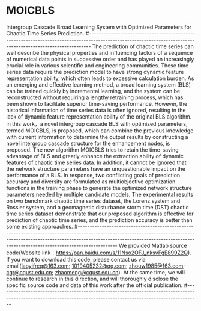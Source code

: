 # MOICBLS
Intergroup Cascade Broad Learning System with Optimized Parameters for Chaotic Time Series Prediction.
#-------------------------------------------------------------------------------------------------------------------------------------------------------------
The prediction of chaotic time series can well describe the physical properties and influencing factors of a sequence of numerical data points in successive order and has played an increasingly crucial role in various scientific and engineering communities. These time series data require the prediction model to have strong dynamic feature representation ability, which often leads to excessive calculation burden. As an emerging and effective learning method, a broad learning system (BLS) can be trained quickly by incremental learning, and the system can be reconstructed without requiring a lengthy retraining process, which has been shown to facilitate superior time-saving performance. However, the historical information of time series data is often ignored, resulting in the lack of dynamic feature representation ability of the original BLS algorithm.
in this work，a novel intergroup cascade BLS with optimized parameters, termed MOICBLS, is proposed, which can combine the previous knowledge with current information to determine the output results by constructing a novel intergroup cascade structure for the enhancement nodes, is proposed. The new algorithm MOICBLS tries to retain the time-saving advantage of BLS and greatly enhance the extraction ability of dynamic features of chaotic time series data. In addition, it cannot be ignored that the network structure parameters have an unquestionable impact on the performance of a BLS. In response, two conflicting goals of prediction accuracy and diversity are formulated as multiobjective optimization functions in the training phase to generate the optimized network structure parameters needed by multiple candidate models. The experimental results on two benchmark chaotic time series dataset, the Lorenz system and Rossler system, and a geomagnetic disturbance storm time (DST) chaotic time series dataset demonstrate that our proposed algorithm is effective for prediction of chaotic time series, and the prediction accuracy is better than some existing approaches.
#----------------------------------------------------------------------------------------------------------------------------------------------------------------------------------------------------------------------------------------------------------
We provided  Matlab source code(Website link：https://pan.baidu.com/s/11Nso2OFJ_nksvFgE899Z2Q).
If you want to download this code, please contact us via email(laoyifrcq@163.com; 1019405232@qq.com; zhouw1985@163.com; cgr@cqust.edu.cn; zhaomeng@cqust.edu.cn).
At the same time, we will continue to research in this direction, and will thoroughly disclose the specific source code and data of this work after the official publication.
#-----------------------------------------------------------------------------------------------------------------------------------------------------------------
